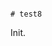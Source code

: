                                                                                                                     # test8

Init.

